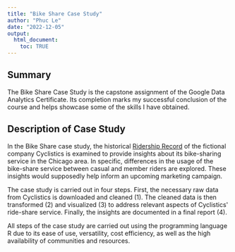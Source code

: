 ```yaml
---
title: "Bike Share Case Study"
author: "Phuc Le"
date: "2022-12-05"
output:
  html_document: 
    toc: TRUE
---
```


## Summary

The Bike Share Case Study is the capstone assignment of the Google Data Analytics Certificate. Its completion marks my successful conclusion of the course and helps showcase some of the skills I have obtained.

## Description of Case Study

In the Bike Share case study, the historical [Ridership Record](https://divvy-tripdata.s3.amazonaws.com/index.html) of the fictional company Cyclistics is examined to provide insights about its bike-sharing service in the Chicago area. In specific, differences in the usage of the bike-share service between casual and member riders are explored. These insights would supposedly help inform an upcoming marketing campaign.

The case study is carried out in four steps. First, the necessary raw data from Cyclistics is downloaded and cleaned (1). The cleaned data is then transformed (2) and visualized (3) to address relevant aspects of Cyclistics' ride-share service. Finally, the insights are documented in a final report (4).

All steps of the case study are carried out using the programming language R due to its ease of use, versatility, cost efficiency, as well as the high availability of communities and resources.
